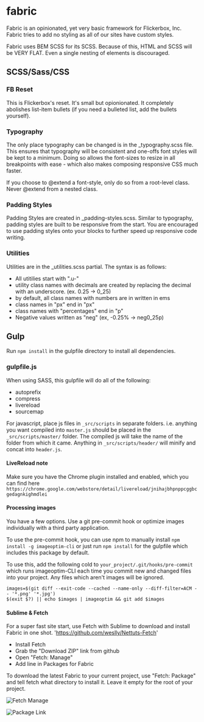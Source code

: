 # fabric
Fabric is an opinionated, yet very basic framework for Flickerbox, Inc. Fabric tries to add no styling as all of our sites have custom styles.

Fabric uses BEM SCSS for its SCSS. Because of this, HTML and SCSS will be VERY FLAT. Even a single nesting of elements is discouraged.

## SCSS/Sass/CSS ##

### FB Reset ###
This is Flickerbox's reset. It's small but opionionated. It completely abolishes list-item bullets (if you need a bulleted list, add the bullets yourself).

### Typography ###
The only place typography can be changed is in the _typography.scss file. This ensures that typography will be consistent and one-offs font styles will be kept to a minimum. Doing so allows the font-sizes to resize in all breakpoints with ease - which also makes composing responsive CSS much faster.

If you choose to @extend a font-style, only do so from a root-level class. Never @extend from a nested class.

### Padding Styles ###
Padding Styles are created in _padding-styles.scss. Similar to typography, padding styles are built to be responsive from the start. You are encouraged to use padding styles onto your blocks to further speed up responsive code writing.

### Utilities ###
Utilities are in the _utilities.scss partial. The syntax is as follows:
* All utitilies start with ".u-"
* utility class names with decimals are created by replacing the decimal with an underscore. (ex. 0.25 -> 0_25)
* by default, all class names with numbers are in written in ems
* class names in "px" end in "px"
* class names with "percentages" end in "p"
* Negative values written as "neg" (ex, -0.25% -> neg0_25p)

## Gulp ##
Run `npm install` in the gulpfile directory to install all dependencies.
### gulpfile.js ###
When using SASS, this gulpfile will do all of the following:
+ autoprefix
+ compress
+ livereload
+ sourcemap

For javascript, place js files in `_src/scripts` in separate folders. i.e. anything you want compiled into `master.js` should be placed in the `_src/scripts/master/` folder. The compiled js will take the name of the folder from which it came. Anything in `_src/scripts/header/` will minify and concat into `header.js`.

#### LiveReload note
Make sure you have the Chrome plugin installed and enabled, which you can find here
`https://chrome.google.com/webstore/detail/livereload/jnihajbhpnppcggbcgedagnkighmdlei`

#### Processing images
You have a few options. Use a git pre-commit hook or optimize images individually with a third party application.

To use the pre-commit hook, you can use npm to manually install `npm install -g imageoptim-cli` or just run `npm install` for the gulpfile which includes this package by default.

To use this, add the following cold to `your_project/.git/hooks/pre-commit` which runs imageoptim-CLI each time you commit new and changed files into your project. Any files which aren't images will be ignored.

```shell
images=$(git diff --exit-code --cached --name-only --diff-filter=ACM -- '*.png' '*.jpg')
$(exit $?) || echo $images | imageoptim && git add $images
```

#### Sublime & Fetch
For a super fast site start, use Fetch with Sublime to download and install Fabric in one shot.
'https://github.com/weslly/Nettuts-Fetch'

+ Install Fetch
+ Grab the "Download ZIP" link from github
+ Open "Fetch: Manage"
+ Add line in Packages for Fabric

To download the latest Fabric to your current project, use "Fetch: Package" and tell fetch what directory to install it. Leave it empty for the root of your project.

![Fetch Manage](http://i.imgur.com/4qJeQXC.png)

![Package Link](http://i.imgur.com/aiOFZEw.png)
